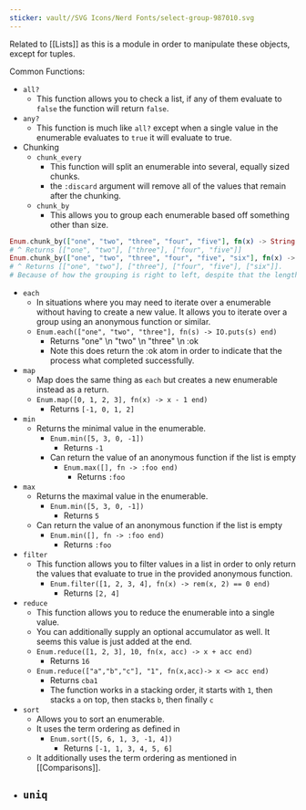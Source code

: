```yaml
---
sticker: vault//SVG Icons/Nerd Fonts/select-group-987010.svg
---
```

Related to [[Lists]] as this is a module in order to manipulate these objects, except for tuples. 

Common Functions: 
- `all?`
	- This function allows you to check a list, if any of them evaluate to `false` the function will return `false`.
- `any?`
	- This function is much like `all?` except when a single value in the enumerable evaluates to `true` it will evaluate to true. 
- Chunking
	- `chunk_every`
		- This function will split an enumerable into several, equally sized chunks. 
		- the `:discard` argument will remove all of the values that remain after the chunking. 
	- `chunk_by`
		- This allows you to group each enumerable based off something other than size. 
```elixir
Enum.chunk_by(["one", "two", "three", "four", "five"], fn(x) -> String.length(x) end)
# ^ Returns [["one", "two"], ["three"], ["four", "five"]]
Enum.chunk_by(["one", "two", "three", "four", "five", "six"], fn(x) -> String.length(x) end)
# ^ Returns [["one", "two"], ["three"], ["four", "five"], ["six"]]. 
# Because of how the grouping is right to left, despite that the length of "six" is like like "one" and "two" that means it will be in its own group. It's like a slider on a tape, putting a cut where it finds a difference. 
```
- `each`
	- In situations where you may need to iterate over a enumerable without having to create a new value. It allows you to iterate over a group using an anonymous function or similar. 
	- `Enum.each(["one", "two", "three"], fn(s) -> IO.puts(s) end)` 
		- Returns "one" \\n "two" \\n "three" \\n :ok
		- Note this does return the :ok atom in order to indicate that the process what completed successfully. 
- `map`
	- Map does the same thing as `each` but creates a new enumerable instead as a return. 
	- `Enum.map([0, 1, 2, 3], fn(x) -> x - 1 end)` 
		- Returns `[-1, 0, 1, 2]`
- `min`
	- Returns the minimal value in the enumerable. 
		- `Enum.min([5, 3, 0, -1])`
			- Returns `-1`
		- Can return the value of an anonymous function if the list is empty
			- `Enum.max([], fn -> :foo end)`
				- Returns `:foo` 
- `max`
	- Returns the maximal value in the enumerable. 
		- `Enum.min([5, 3, 0, -1])`
			- Returns `5`
	- Can return the value of an anonymous function if the list is empty
		- `Enum.min([], fn -> :foo end)`
			- Returns `:foo` 
- `filter`
	- This function allows you to filter values in a list in order to only return the values that evaluate to true in the provided anonymous function. 
		- `Enum.filter([1, 2, 3, 4], fn(x) -> rem(x, 2) == 0 end)`
			- Returns `[2, 4]`
- `reduce`
	- This function allows you to reduce the enumerable into a single value. 
	- You can additionally supply an optional accumulator as well. It seems this value is just added at the end. 
	- `Enum.reduce([1, 2, 3], 10, fn(x, acc) -> x + acc end)`
		- Returns `16`
	- `Enum.reduce(["a","b","c"], "1", fn(x,acc)-> x <> acc end)`
		- Returns `cba1`
		- The function works in a stacking order, it starts with `1`, then stacks `a` on top, then stacks `b`, then finally `c`
- `sort`
	- Allows you to sort an enumerable. 
	- It uses the term ordering as defined in 
		- `Enum.sort([5, 6, 1, 3, -1, 4])`
			- Returns `[-1, 1, 3, 4, 5, 6]`
	- It additionally uses the term ordering as mentioned in [[Comparisons]]. 
- `uniq`
	- 